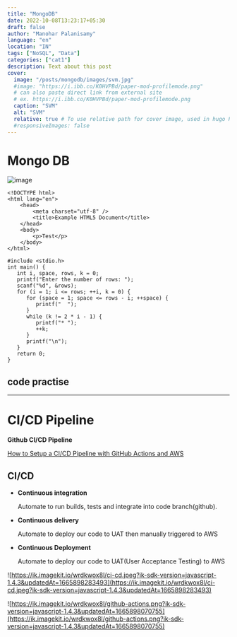 ```yaml
---
title: "MongoDB"
date: 2022-10-08T13:23:17+05:30
draft: false
author: "Manohar Palanisamy"
language: "en"
location: "IN"
tags: ["NoSQL", "Data"]
categories: ["cat1"]
description: Text about this post
cover:
  image: "/posts/mongodb/images/svm.jpg"
  #image: "https://i.ibb.co/K0HVPBd/paper-mod-profilemode.png"
  # can also paste direct link from external site
  # ex. https://i.ibb.co/K0HVPBd/paper-mod-profilemode.png
  caption: "SVM"
  alt: "SVM"
  relative: true # To use relative path for cover image, used in hugo Page-bundles
  #responsiveImages: false
---
```


# Mongo DB


![image](/posts/mongodb/images/svm.jpg#center)

<!-- {{< figure src="/posts/mongodb/images/svm.jpg" title="Steve Francia" >}} -->

```
<!DOCTYPE html>
<html lang="en">
    <head>
        <meta charset="utf-8" />
        <title>Example HTML5 Document</title>
    </head>
    <body>
        <p>Test</p>
    </body>
</html>
```

```
#include <stdio.h>
int main() {
   int i, space, rows, k = 0;
   printf("Enter the number of rows: ");
   scanf("%d", &rows);
   for (i = 1; i <= rows; ++i, k = 0) {
      for (space = 1; space <= rows - i; ++space) {
         printf("  ");
      }
      while (k != 2 * i - 1) {
         printf("* ");
         ++k;
      }
      printf("\n");
   }
   return 0;
}
```

## code practise

---

# CI/CD Pipeline

**Github CI/CD Pipeline**

[How to Setup a CI/CD Pipeline with GitHub Actions and AWS](https://www.freecodecamp.org/news/how-to-setup-a-ci-cd-pipeline-with-github-actions-and-aws/)

## CI/CD

- **Continuous integration**

  Automate to run builds, tests and integrate into code branch(github).

- **Continuous delivery**

  Automate to deploy our code to UAT then manually triggered to AWS

- **Continuous Deployment**

  Automate to deploy our code to UAT(User Acceptance Testing) to AWS

![https://ik.imagekit.io/wrdkwox8l/ci-cd.jpeg?ik-sdk-version=javascript-1.4.3&updatedAt=1665898283493](https://ik.imagekit.io/wrdkwox8l/ci-cd.jpeg?ik-sdk-version=javascript-1.4.3&updatedAt=1665898283493)

![https://ik.imagekit.io/wrdkwox8l/github-actions.png?ik-sdk-version=javascript-1.4.3&updatedAt=1665898070755](https://ik.imagekit.io/wrdkwox8l/github-actions.png?ik-sdk-version=javascript-1.4.3&updatedAt=1665898070755)
